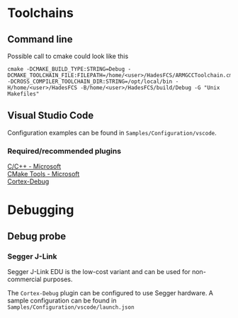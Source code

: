 # Toolchains
## Command line
Possible call to cmake could look like this
```
cmake -DCMAKE_BUILD_TYPE:STRING=Debug -DCMAKE_TOOLCHAIN_FILE:FILEPATH=/home/<user>/HadesFCS/ARMGCCToolchain.cmake -DCROSS_COMPILER_TOOLCHAIN_DIR:STRING=/opt/local/bin -H/home/<user>/HadesFCS -B/home/<user>/HadesFCS/build/Debug -G "Unix Makefiles"
```
## Visual Studio Code
Configuration examples can be found in `Samples/Configuration/vscode`.
### Required/recommended plugins
[C/C++ - Microsoft](https://github.com/Microsoft/vscode-cpptools)  
[CMake Tools - Microsoft](https://github.com/microsoft/vscode-cmake-tools)  
[Cortex-Debug](https://github.com/Marus/cortex-debug.git)

# Debugging
## Debug probe
### Segger J-Link
Segger J-Link EDU is the low-cost variant and can be used for non-commercial purposes.

The `Cortex-Debug` plugin can be configured to use Segger hardware. A sample configuration can be found in `Samples/Configuration/vscode/launch.json`